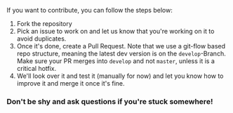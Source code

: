 If you want to contribute, you can follow the steps below:

1. Fork the repository
2. Pick an issue to work on and let us know that you're working on it to avoid duplicates.
3. Once it's done, create a Pull Request. Note that we use a git-flow based repo structure, meaning the latest dev version is on the `develop`-Branch. Make sure your PR merges into `develop` and not `master`, unless it is a critical hotfix.
4. We'll look over it and test it (manually for now) and let you know how to improve it and merge it once it's fine.

### Don't be shy and ask questions if you're stuck somewhere!
